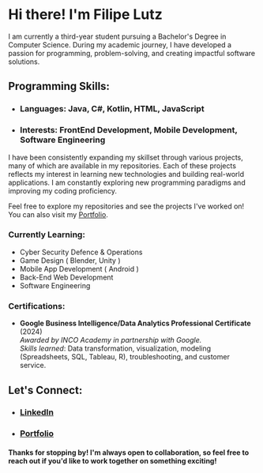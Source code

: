 # Hi there! I'm **Filipe Lutz**

I am currently a third-year student pursuing a Bachelor's Degree in Computer Science. During my academic journey, I have developed a passion for programming, problem-solving, and creating impactful software solutions. 

## Programming Skills:
- ### **Languages**: Java, C#, Kotlin, HTML, JavaScript
- ### **Interests**: FrontEnd Development, Mobile Development, Software Engineering

I have been consistently expanding my skillset through various projects, many of which are available in my repositories. Each of these projects reflects my interest in learning new technologies and building real-world applications. I am constantly exploring new programming paradigms and improving my coding proficiency.

Feel free to explore my repositories and see the projects I've worked on! You can also visit my [Portfolio](https://filipelutz.github.io/portfolio/index.html).

### Currently Learning:
- Cyber Security Defence & Operations
- Game Design ( Blender, Unity )
- Mobile App Development ( Android )
- Back-End Web Development
- Software Engineering

### Certifications:
- **Google Business Intelligence/Data Analytics Professional Certificate** (2024)  
  *Awarded by INCO Academy in partnership with Google.*  
  *Skills learned*: Data transformation, visualization, modeling (Spreadsheets, SQL, Tableau, R), troubleshooting, and customer service.

## Let's Connect:
- ### [LinkedIn](https://ie.linkedin.com/in/filipelutz)
- ### [Portfolio](https://filipelutz.github.io/index.html)

#### Thanks for stopping by! I'm always open to collaboration, so feel free to reach out if you'd like to work together on something exciting!
